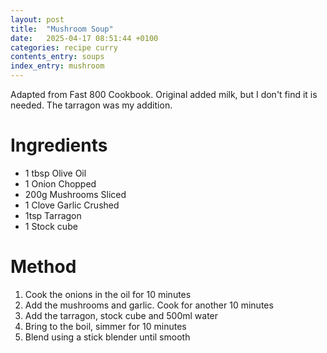```yaml
---
layout: post
title:  "Mushroom Soup"
date:   2025-04-17 08:51:44 +0100
categories: recipe curry
contents_entry: soups
index_entry: mushroom
---
```


Adapted from Fast 800 Cookbook. Original added milk, but I don't
find it is needed. The tarragon was my addition.

# Ingredients

- 1 tbsp Olive Oil
- 1 Onion Chopped
- 200g Mushrooms Sliced
- 1 Clove Garlic Crushed
- 1tsp Tarragon
- 1 Stock cube

# Method

1. Cook the onions in the oil for 10 minutes 
1. Add the mushrooms and garlic. Cook for another 10 minutes
1. Add the tarragon, stock cube and 500ml water
1. Bring to the boil, simmer for 10 minutes
1. Blend using a stick blender until smooth

